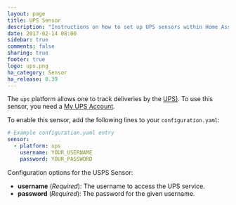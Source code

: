 ```yaml
---
layout: page
title: UPS Sensor
description: "Instructions on how to set up UPS sensors within Home Assistant."
date: 2017-02-14 08:00
sidebar: true
comments: false
sharing: true
footer: true
logo: ups.png
ha_category: Sensor
ha_release: 0.39
---
```


The `ups` platform allows one to track deliveries by the [UPS)](https://www.ups.com/). To use this sensor, you need a [My UPS Account](https://www.ups.com/one-to-one/login).

To enable this sensor, add the following lines to your `configuration.yaml`:

```yaml
# Example configuration.yaml entry
sensor:
  - platform: ups
    username: YOUR_USERNAME
    password: YOUR_PASSWORD
```

Configuration options for the USPS Sensor:

- **username** (*Required*): The username to access the UPS service.
- **password** (*Required*): The password for the given username.

